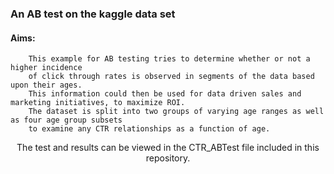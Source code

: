 ### An AB test on the kaggle data set 

#### Aims:
<p align="center">
	

		This example for AB testing tries to determine whether or not a higher incidence 
		of click through rates is observed in segments of the data based upon their ages. 
		This information could then be used for data driven sales and marketing initiatives, to maximize ROI. 
		The dataset is split into two groups of varying age ranges as well as four age group subsets 
		to examine any CTR relationships as a function of age. 
</p>

<p align="center">
		The test and results can be viewed in the CTR_ABTest file included in this repository.
</p>
